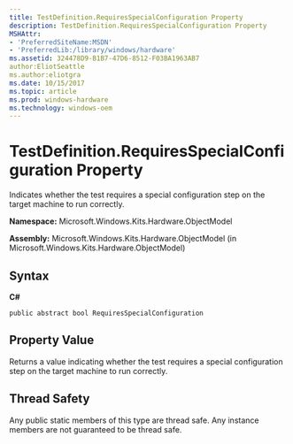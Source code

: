 ```yaml
---
title: TestDefinition.RequiresSpecialConfiguration Property
description: TestDefinition.RequiresSpecialConfiguration Property
MSHAttr:
- 'PreferredSiteName:MSDN'
- 'PreferredLib:/library/windows/hardware'
ms.assetid: 324478D9-B1B7-47D6-8512-F03BA1963AB7
author:EliotSeattle
ms.author:eliotgra
ms.date: 10/15/2017
ms.topic: article
ms.prod: windows-hardware
ms.technology: windows-oem
---
```


# TestDefinition.RequiresSpecialConfiguration Property


Indicates whether the test requires a special configuration step on the target machine to run correctly.

**Namespace:** Microsoft.Windows.Kits.Hardware.ObjectModel

**Assembly:** Microsoft.Windows.Kits.Hardware.ObjectModel (in Microsoft.Windows.Kits.Hardware.ObjectModel)

## <span id="Syntax"></span><span id="syntax"></span><span id="SYNTAX"></span>Syntax


**C#**

`public abstract bool RequiresSpecialConfiguration`

## <span id="Property_Value"></span><span id="property_value"></span><span id="PROPERTY_VALUE"></span>Property Value


Returns a value indicating whether the test requires a special configuration step on the target machine to run correctly.

## <span id="Thread_Safety"></span><span id="thread_safety"></span><span id="THREAD_SAFETY"></span>Thread Safety


Any public static members of this type are thread safe. Any instance members are not guaranteed to be thread safe.

 

 






